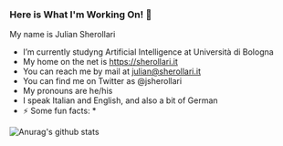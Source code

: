 ### Here is What I'm Working On! 👋

My name is Julian Sherollari
- I’m currently studyng Artificial Intelligence at Università di Bologna
- My home on the net is https://sherollari.it
- You can reach me by mail at julian@sherollari.it
- You can find me on Twitter as @jsherollari
- My pronouns are he/his
- I speak Italian and English, and also a bit of German
- ⚡ Some fun facts: *

![Anurag's github stats](https://github-readme-stats.vercel.app/api?username=jdotsh&count_private=true&theme=vue&hide=,prs,issues&show_icons=true&hide_title=true)

